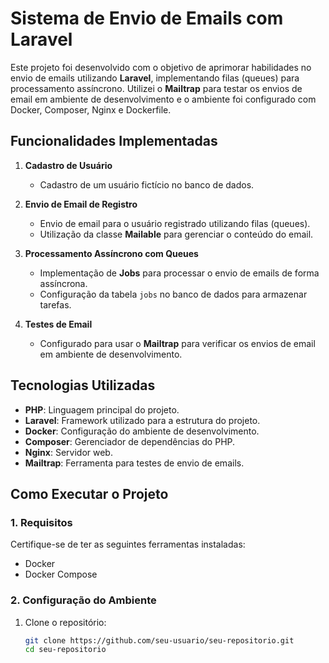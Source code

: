 # Sistema de Envio de Emails com Laravel

Este projeto foi desenvolvido com o objetivo de aprimorar habilidades no envio de emails utilizando **Laravel**, implementando filas (queues) para processamento assíncrono. Utilizei o **Mailtrap** para testar os envios de email em ambiente de desenvolvimento e o ambiente foi configurado com Docker, Composer, Nginx e Dockerfile. 

## Funcionalidades Implementadas

1. **Cadastro de Usuário**
   - Cadastro de um usuário fictício no banco de dados.

2. **Envio de Email de Registro**
   - Envio de email para o usuário registrado utilizando filas (queues).
   - Utilização da classe **Mailable** para gerenciar o conteúdo do email.

3. **Processamento Assíncrono com Queues**
   - Implementação de **Jobs** para processar o envio de emails de forma assíncrona.
   - Configuração da tabela `jobs` no banco de dados para armazenar tarefas.

4. **Testes de Email**
   - Configurado para usar o **Mailtrap** para verificar os envios de email em ambiente de desenvolvimento.

## Tecnologias Utilizadas

- **PHP**: Linguagem principal do projeto.
- **Laravel**: Framework utilizado para a estrutura do projeto.
- **Docker**: Configuração do ambiente de desenvolvimento.
- **Composer**: Gerenciador de dependências do PHP.
- **Nginx**: Servidor web.
- **Mailtrap**: Ferramenta para testes de envio de emails.

## Como Executar o Projeto

### 1. Requisitos
Certifique-se de ter as seguintes ferramentas instaladas:
- Docker
- Docker Compose

### 2. Configuração do Ambiente

1. Clone o repositório:
   ```bash
   git clone https://github.com/seu-usuario/seu-repositorio.git
   cd seu-repositorio
